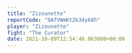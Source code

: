 ```yaml
---
title: "Zizounette"
reportCode: "9AfVWmKt2b34yk8h"
player: "Zizounette"
fight: "The Curator"
date: 2021-10-09T12:54:48.063000+00:00
---
```

